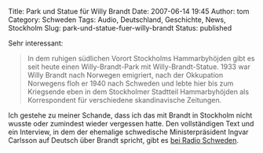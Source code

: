 Title: Park und Statue für Willy Brandt
Date: 2007-06-14 19:45
Author: tom
Category: Schweden
Tags: Audio, Deutschland, Geschichte, News, Stockholm
Slug: park-und-statue-fuer-willy-brandt
Status: published

Sehr interessant:

> In dem ruhigen südlichen Vorort Stockholms Hammarbyhöjden gibt es seit
> heute einen Willy-Brandt-Park mit Willy-Brandt-Statue. 1933 war Willy
> Brandt nach Norwegen emigriert, nach der Okkupation Norwegens floh er
> 1940 nach Schweden und lebte hier bis zum Kriegsende eben in dem
> Stockholmer Stadtteil Hammarbyhöjden als Korrespondent für
> verschiedene skandinavische Zeitungen.

Ich gestehe zu meiner Schande, dass ich das mit Brandt in Stockholm
nicht wusste oder zumindest wieder vergessen hatte. Den vollständigen
Text und ein Interview, in dem der ehemalige schwedische
Ministerpräsident Ingvar Carlsson auf Deutsch über Brandt spricht, gibt
es [bei Radio
Schweden](http://www.sr.se/cgi-bin/International/nyhetssidor/artikel.asp?ProgramID=2108&Nyheter=&format=1&artikel=1426619).

